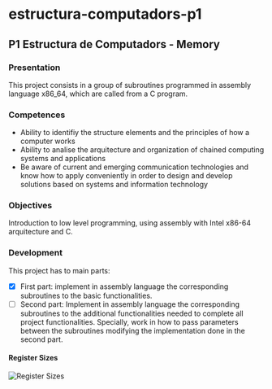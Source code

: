 # estructura-computadors-p1
## P1 Estructura de Computadors - Memory

### Presentation 
This project consists in a group of subroutines programmed in assembly language x86_64, which are called from a C program.

### Competences
- Ability to identifiy the structure elements and the principles of how a computer works
- Ability to analise the arquitecture and organization of chained computing systems and applications 
- Be aware of current and emerging communication technologies and know how to apply conveniently in order to design and develop
solutions based on systems and information technology

### Objectives
Introduction to low level programming, using assembly with Intel x86-64 arquitecture and C.

### Development
This project has to main parts:
- [x] First part: implement in assembly language the corresponding subroutines to the basic functionalities.
- [ ] Second part: Implement in assembly language the corresponding subroutines to the additional functionalities needed to
complete all project functionalities. Specially, work in how to pass parameters between the subroutines modifying the implementation
done in the second part.

#### Register Sizes

![Register Sizes](https://camo.githubusercontent.com/7554f94d634c05b559a04a0904950ff63a4074d7754a3500673cf55ce7b3470f/68747470733a2f2f692e737461636b2e696d6775722e636f6d2f4e304b6e472e706e67 "Register Sizes")
